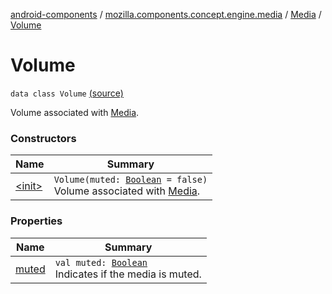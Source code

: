 [android-components](../../../index.md) / [mozilla.components.concept.engine.media](../../index.md) / [Media](../index.md) / [Volume](./index.md)

# Volume

`data class Volume` [(source)](https://github.com/mozilla-mobile/android-components/blob/master/components/concept/engine/src/main/java/mozilla/components/concept/engine/media/Media.kt#L190)

Volume associated with [Media](../index.md).

### Constructors

| Name | Summary |
|---|---|
| [&lt;init&gt;](-init-.md) | `Volume(muted: `[`Boolean`](https://kotlinlang.org/api/latest/jvm/stdlib/kotlin/-boolean/index.html)` = false)`<br>Volume associated with [Media](../index.md). |

### Properties

| Name | Summary |
|---|---|
| [muted](muted.md) | `val muted: `[`Boolean`](https://kotlinlang.org/api/latest/jvm/stdlib/kotlin/-boolean/index.html)<br>Indicates if the media is muted. |
